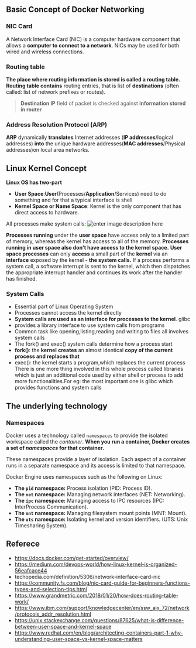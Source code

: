 ## Basic Concept of Docker Networking 
 ### NIC Card
A Network Interface Card (NIC) is a computer hardware component that allows a **computer to connect to a network**. NICs may be used for both wired and wireless connections.

### Routing table
**The place where routing information is stored is called a routing table.**  **Routing table contains** routing entries, that is list of **destinations** (often called: list of network prefixes or routes).
>  **Destination IP** field of packet is checked against **information stored in router**
>  
### Address Resolution Protocol (ARP)
 **ARP** dynamically **translates** Internet addresses (**IP addresses**/logical addresses) **into** the unique hardware addresses(**MAC addresses**/Physical addresses)on local area networks.
 
## Linux Kernel Concept 
**Linux OS has two-part**

 - **User Space**:**User**(Processes/**Application**/Services) need to do something and for that a typical interface is shell
 - **Kernel Space or Name Space**: Kernel is the only component that has direct access to hardware.
 
All processes make system calls:
![enter image description here](https://www.redhat.com/cms/managed-files/styles/wysiwyg_full_width/s3/2015/07/user-space-vs-kernel-space-simple-user-space.png?itok=7PGYkTdC)

 **Processes running** under the **user space** have access only to a limited part of memory, whereas the kernel has access to all of the memory. **Processes running in user space also don't have access to the kernel space.** **User space processes** can only **access** a small part of the **kernel** via an **interface** exposed by the kernel - **the system calls.**  If a process performs a system call, a software interrupt is sent to the kernel, which then dispatches the appropriate interrupt handler and continues its work after the handler has finished.
                      
### System Calls
-  Essential part of Linux Operating System
- Processes cannot access the kernel directly
- **System calls are used as an interface for processes to the kernel**. glibc
- provides a library interface to use system calls from programs
- Common task like opening,listing,reading and writing to files all involves system calls
- The fork() and exec() system calls determine how a process start
- **fork()**: the **kernel** **creates** an almost identical **copy of the current process and replaces that**
- exec(): the kernel starts a program,which replaces the current process
There is one more thing involved in this whole process called libraries which is just an additional code used by either shell or process to add more functionalities.For eg: the most important one is glibc which provides functions and system calls

## The underlying technology
### Namespaces
Docker uses a technology called  `namespaces`  to provide the isolated workspace called the  _container_. **When you run a container, Docker creates a set of  _namespaces_  for that container.**

These namespaces provide a layer of isolation. Each aspect of a container runs in a separate namespace and its access is limited to that namespace.

Docker Engine uses namespaces such as the following on Linux:

-   **The  `pid`  namespace:**  Process isolation (PID: Process ID).
-   **The  `net`  namespace:**  Managing network interfaces (NET: Networking).
-   **The  `ipc`  namespace:**  Managing access to IPC resources (IPC: InterProcess Communication).
-   **The  `mnt`  namespace:**  Managing filesystem mount points (MNT: Mount).
-   **The  `uts`  namespace:**  Isolating kernel and version identifiers. (UTS: Unix Timesharing System).
## Referece 
- https://docs.docker.com/get-started/overview/
 - https://medium.com/devops-world/how-linux-kernel-is-organized-56eafcace44
 - techopedia.com/definition/5306/network-interface-card-nic
 - https://community.fs.com/blog/nic-card-guide-for-beginners-functions-types-and-selection-tips.html
 - https://www.grandmetric.com/2018/01/20/how-does-routing-table-work/
 - https://www.ibm.com/support/knowledgecenter/en/ssw_aix_72/network/protocols_addr_resolution.html
 - https://unix.stackexchange.com/questions/87625/what-is-difference-between-user-space-and-kernel-space
 - https://www.redhat.com/en/blog/architecting-containers-part-1-why-understanding-user-space-vs-kernel-space-matters

<!--stackedit_data:
eyJoaXN0b3J5IjpbNjg4MTY4NTY3LC01NTAzMzY2MzUsMTY1ND
Q3MjI5Nyw1NDQyMTk1MzQsLTk1ODk5MDcwNSwtNTYyMjU2NTkx
LC0xMTczNjMzMzU0LC00NTgzOTAyNiwtMTEyMDI5MjE2LDIwOT
U4MTYxMTYsMTYxNTc2ODc4MCwyMDgzNzQ0NTI0LDM4ODE5Nzc2
OSwtMTg1MDAwNDE2Niw0OTc4MTg4MTAsNzMwOTk4MTE2XX0=
-->